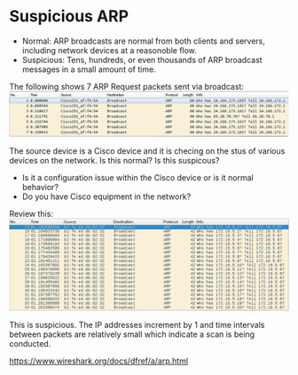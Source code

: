 # Suspicious ARP

- Normal: ARP broadcasts are normal from both clients and servers, including network devices at a reasonoble flow. 
- Suspicious: Tens, hundreds, or even thousands of ARP broadcast messages in a small amount of time. 

The following shows 7 ARP Request packets sent via broadcast:
![Alt text](image-8.png)

The source device is a Cisco device and it is checing on the stus of various devices on the network. 
Is this normal? Is this suspicous?
- Is it a configuration issue within the Cisco device or is it normal behavior?
- Do you have Cisco equipment in the network? 

Review this: 
![Alt text](image-9.png)

This is suspicious.
The IP addresses increment by 1 and time intervals between packets are relatively small which indicate a scan is being conducted. 

https://www.wireshark.org/docs/dfref/a/arp.html